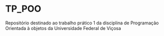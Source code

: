 # TP_POO
Repositório destinado ao trabalho prático 1 da disciplina de Programação Orientada à objetos da Universidade Federal de Viçosa
